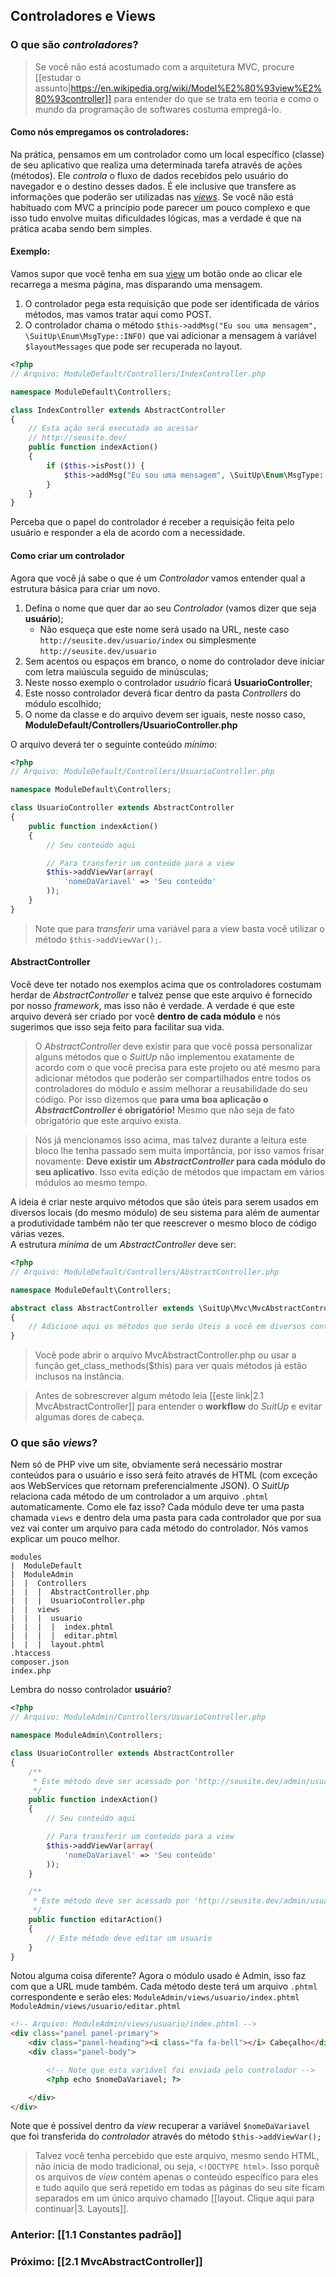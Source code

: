 ## Controladores e Views

### O que são _controladores_?
> Se você não está acostumado com a arquitetura MVC, procure [[estudar o assunto|https://en.wikipedia.org/wiki/Model%E2%80%93view%E2%80%93controller]] para entender do que se trata em teoria e como o mundo da programação de softwares costuma empregá-lo.

#### Como nós empregamos os controladores:
Na prática, pensamos em um controlador como um local específico (classe) de seu aplicativo que realiza uma determinada tarefa através de ações (métodos). Ele _controla_ o fluxo de dados recebidos pelo usuário do navegador e o destino desses dados. É ele inclusive que transfere as informações que poderão ser utilizadas nas [_views_](#what_is_views).
Se você não está habituado com MVC a princípio pode parecer um pouco complexo e que isso tudo envolve muitas dificuldades lógicas, mas a verdade é que na prática acaba sendo bem simples.

#### Exemplo:
Vamos supor que você tenha em sua [view](#what_is_views) um botão onde ao clicar ele recarrega a mesma página, mas disparando uma mensagem.

1. O controlador pega esta requisição que pode ser identificada de vários métodos, mas vamos tratar aqui como POST.
1. O controlador chama o método `$this->addMsg("Eu sou uma mensagem", \SuitUp\Enum\MsgType::INFO)` que vai adicionar a mensagem à variável `$layoutMessages` que pode ser recuperada no layout.

```php
<?php
// Arquivo: ModuleDefault/Controllers/IndexController.php

namespace ModuleDefault\Controllers;

class IndexController extends AbstractController
{
    // Esta ação será executada ao acessar
    // http://seusite.dev/
    public function indexAction()
    {
        if ($this->isPost()) {
            $this->addMsg("Eu sou uma mensagem", \SuitUp\Enum\MsgType::INFO);
        }
    }
}

```

Perceba que o papel do controlador é receber a requisição feita pelo usuário e responder a ela de acordo com a necessidade.

#### Como criar um controlador
Agora que você já sabe o que é um _Controlador_ vamos entender qual a estrutura básica para criar um novo.  

1. Defina o nome que quer dar ao seu _Controlador_ (vamos dizer que seja **usuário**);
   - Não esqueça que este nome será usado na URL, neste caso `http://seusite.dev/usuario/index` ou simplesmente `http://seusite.dev/usuario`
1. Sem acentos ou espaços em branco, o nome do controlador deve iniciar com letra maiúscula seguido de minúsculas;
1. Neste nosso exemplo o controlador _usuário_ ficará **UsuarioController**;
1. Este nosso controlador deverá ficar dentro da pasta _Controllers_ do módulo escolhido;
1. O nome da classe e do arquivo devem ser iguais, neste nosso caso, **ModuleDefault/Controllers/UsuarioController.php**

O arquivo deverá ter o seguinte conteúdo _mínimo_:

```php
<?php
// Arquivo: ModuleDefault/Controllers/UsuarioController.php

namespace ModuleDefault\Controllers;

class UsuarioController extends AbstractController
{
    public function indexAction()
    {
        // Seu conteúdo aqui

        // Para transferir um conteúdo para a view
        $this->addViewVar(array(
            'nomeDaVariavel' => 'Seu conteúdo'
        ));
    }
}
```

> Note que para _transferir_ uma variável para a view basta você utilizar o método `$this->addViewVar();`.

#### AbstractController
Você deve ter notado nos exemplos acima que os controladores costumam herdar de _AbstractController_ e talvez pense que este arquivo é fornecido por nosso _framework_, mas isso não é verdade. A verdade é que este arquivo deverá ser criado por você **dentro de cada módulo** e nós sugerimos que isso seja feito para facilitar sua vida.

> O _AbstractController_ deve existir para que você possa personalizar alguns métodos que o _SuitUp_ não implementou exatamente de acordo com o que você precisa para este projeto ou até mesmo para adicionar métodos que poderão ser compartilhados entre todos os controladores do módulo e assim melhorar a reusabilidade do seu código. Por isso dizemos que **para uma boa aplicação o _AbstractController_ é obrigatório!** Mesmo que não seja de fato obrigatório que este arquivo exista.

> Nós já mencionamos isso acima, mas talvez durante a leitura este bloco lhe tenha passado sem muita importância, por isso vamos frisar novamente: **Deve existir um _AbstractController_ para cada módulo do seu aplicativo**. Isso evita edição de métodos que impactam em vários módulos ao mesmo tempo.

A ideia é criar neste arquivo métodos que são úteis para serem usados em diversos locais (do mesmo módulo) de seu sistema para além de aumentar a produtividade também não ter que reescrever o mesmo bloco de código várias vezes.  
A estrutura _mínima_ de um _AbstractController_ deve ser:

```php
<?php
// Arquivo: ModuleDefault/Controllers/AbstractController.php

namespace ModuleDefault\Controllers;

abstract class AbstractController extends \SuitUp\Mvc\MvcAbstractController
{
    // Adicione aqui os métodos que serão úteis a você em diversos controladores.
}
```

> Você pode abrir o arquivo MvcAbstractController.php ou usar a função get_class_methods($this) para ver quais métodos já estão inclusos na instância.

> Antes de sobrescrever algum método leia [[este link|2.1 MvcAbstractController]] para entender o **workflow** do _SuitUp_ e evitar algumas dores de cabeça.

### <a name="what_is_views"></a>O que são _views_?

Nem só de PHP vive um site, obviamente será necessário mostrar conteúdos para o usuário e isso será feito através de HTML (com exceção aos WebServices que retornam preferencialmente JSON). O _SuitUp_ relaciona cada método de um controlador a um arquivo `.phtml` automaticamente. Como ele faz isso? Cada módulo deve ter uma pasta chamada `views` e dentro dela uma pasta para cada controlador que por sua vez vai conter um arquivo para cada método do controlador. Nós vamos explicar um pouco melhor.

```properties
modules
|  ModuleDefault
|  ModuleAdmin
|  |  Controllers
|  |  |  AbstractController.php
|  |  |  UsuarioController.php
|  |  views
|  |  |  usuario
|  |  |  |  index.phtml
|  |  |  |  editar.phtml
|  |  |  layout.phtml
.htaccess
composer.json
index.php
```

Lembra do nosso controlador **usuário**?

```php
<?php
// Arquivo: ModuleAdmin/Controllers/UsuarioController.php

namespace ModuleAdmin\Controllers;

class UsuarioController extends AbstractController
{
    /**
     * Este método deve ser acessado por 'http://seusite.dev/admin/usuario'
     */
    public function indexAction()
    {
        // Seu conteúdo aqui

        // Para transferir um conteúdo para a view
        $this->addViewVar(array(
            'nomeDaVariavel' => 'Seu conteúdo'
        ));
    }

    /**
     * Este método deve ser acessado por 'http://seusite.dev/admin/usuario/editar'
     */
    public function editarAction()
    {
        // Este método deve editar um usuario
    }
}
```

Notou alguma coisa diferente? Agora o módulo usado é Admin, isso faz com que a URL mude também. Cada método deste terá um arquivo `.phtml` correspondente e serão eles:
`ModuleAdmin/views/usuario/index.phtml`  
`ModuleAdmin/views/usuario/editar.phtml`

```html
<!-- Arquivo: ModuleAdmin/views/usuario/index.phtml -->
<div class="panel panel-primary">
    <div class="panel-heading"><i class="fa fa-bell"></i> Cabeçalho</div>
    <div class="panel-body">

        <!-- Note que esta variável foi enviada pelo controlador -->
        <?php echo $nomeDaVariavel; ?>

    </div>
</div>
```

Note que é possível dentro da _view_ recuperar a variável `$nomeDaVariavel` que foi transferida do _controlador_ através do método `$this->addViewVar();`

> Talvez você tenha percebido que este arquivo, mesmo sendo HTML, não inicia de modo tradicional, ou seja, `<!DOCTYPE html>`. Isso porquê os arquivos de _view_ contém apenas o conteúdo específico para eles e tudo aquilo que será repetido em todas as páginas do seu site ficam separados em um único arquivo chamado [[layout. Clique aqui para continuar|3. Layouts]].

### Anterior: [[1.1 Constantes padrão]]
### Próximo: [[2.1 MvcAbstractController]]